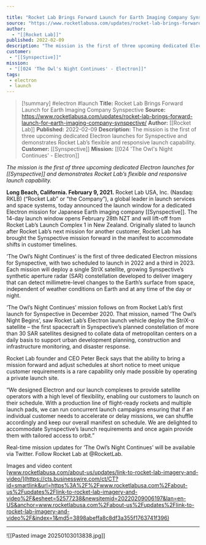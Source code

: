 ```yaml
---

title: "Rocket Lab Brings Forward Launch for Earth Imaging Company Synspective "
source: "https://www.rocketlabusa.com/updates/rocket-lab-brings-forward-launch-for-earth-imaging-company-synspective/"
author:
  - "[[Rocket Lab]]"
published: 2022-02-09
description: "The mission is the first of three upcoming dedicated Electron launches for Synspective and demonstrates Rocket Lab’s flexible and responsive launch capability."
customer:
 - "[[Synspective]]"
mission:
 - "[[024 'The Owl's Night Continues' - Electron]]"
tags:
 - electron
 - launch
---
```

>[!summary]
#electron #launch
**Title:** Rocket Lab Brings Forward Launch for Earth Imaging Company Synspective 
**Source:** https://www.rocketlabusa.com/updates/rocket-lab-brings-forward-launch-for-earth-imaging-company-synspective/
**Author:** [[Rocket Lab]]
**Published:** 2022-02-09
**Description:** The mission is the first of three upcoming dedicated Electron launches for Synspective and demonstrates Rocket Lab’s flexible and responsive launch capability.
**Customer:** [[Synspective]]
**Mission:** [[024 'The Owl's Night Continues' - Electron]]

*The mission is the first of three upcoming dedicated Electron launches for [[Synspective]] and demonstrates Rocket Lab’s flexible and responsive launch capability.*

**Long Beach, California. February 9, 2021.** Rocket Lab USA, Inc. (Nasdaq: RKLB) (“Rocket Lab” or “the Company”), a global leader in launch services and space systems, today announced the launch window for a dedicated Electron mission for Japanese Earth imaging company [[Synspective]]. The 14-day launch window opens February 28th NZT and will lift-off from Rocket Lab’s Launch Complex 1 in New Zealand. Originally slated to launch after Rocket Lab’s next mission for another customer, Rocket Lab has brought the Synspective mission forward in the manifest to accommodate shifts in customer timelines.

‘The Owl’s Night Continues’ is the first of three dedicated Electron missions for Synspective, with two scheduled to launch in 2022 and a third in 2023. Each mission will deploy a single StriX satellite, growing Synspective’s synthetic aperture radar (SAR) constellation developed to deliver imagery that can detect millimetre-level changes to the Earth’s surface from space, independent of weather conditions on Earth and at any time of the day or night.

‘The Owl’s Night Continues’ mission follows on from Rocket Lab’s first launch for Synspective in December 2020. That mission, named ‘The Owl’s Night Begins’, saw Rocket Lab’s Electron launch vehicle deploy the StriX-α satellite – the first spacecraft in Synspective’s planned constellation of more than 30 SAR satellites designed to collate data of metropolitan centers on a daily basis to support urban development planning, construction and infrastructure monitoring, and disaster response.

Rocket Lab founder and CEO Peter Beck says that the ability to bring a mission forward and adjust schedules at short notice to meet unique customer requirements is a rare capability only made possible by operating a private launch site.

“We designed Electron and our launch complexes to provide satellite operators with a high level of flexibility, enabling our customers to launch on their schedule. With a production line of flight-ready rockets and multiple launch pads, we can run concurrent launch campaigns ensuring that if an individual customer needs to accelerate or delay missions, we can shuffle accordingly and keep our overall manifest on schedule. We are delighted to accommodate Synspective’s launch requirements and once again provide them with tailored access to orbit.”

Real-time mission updates for ‘The Owl’s Night Continues’ will be available via Twitter. Follow Rocket Lab at @RocketLab.

Images and video content  
[www.rocketlabusa.com/about-us/updates/link-to-rocket-lab-imagery-and-video/](https://cts.businesswire.com/ct/CT?id=smartlink&url=https%3A%2F%2Fwww.rocketlabusa.com%2Fabout-us%2Fupdates%2Flink-to-rocket-lab-imagery-and-video%2F&esheet=52577238&newsitemid=20220209006197&lan=en-US&anchor=www.rocketlabusa.com%2Fabout-us%2Fupdates%2Flink-to-rocket-lab-imagery-and-video%2F&index=1&md5=3898abeffa8c8df3a355f1763741f396)

---

![[Pasted image 20250103013838.jpg]]